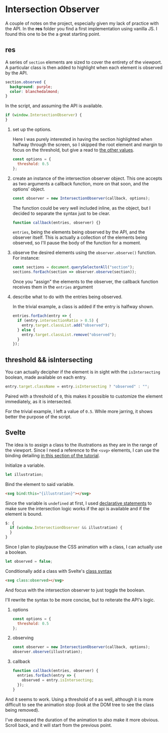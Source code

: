 # Intersection Observer

A couple of notes on the project, especially given my lack of practice with the API. In the **res** folder you find a first implementation using vanilla JS. I found this one to be the a great starting point.

## res

A series of `section` elements are sized to cover the entirety of the viewport. A particular class is then added to highlight when each element is observed by the API.

```css
section.observed {
  background: purple;
  color: blanchedalmond;
}
```

In the script, and assuming the API is available.

```js
if (window.IntersectionObserver) {
}
```

1. set up the options.

   Here I was purely interested in having the section highlighted when halfway through the screen, so I skipped the root element and margin to focus on the threshold, but give a read to [the other values](https://developer.mozilla.org/en-US/docs/Web/API/Intersection_Observer_API).

   ```js
   const options = {
     threshold: 0.5
   };
   ```

1. create an instance of the intersection observer object. This one accepts as two arguments a callback function, more on that soon, and the options' object.

   ```js
   const observer = new IntersectionObserver(callback, options);
   ```

   The function could be very well included inline, as the object, but I decided to separate the syntax just to be clear.

   ```js
   function callback(entries, observer) {}
   ```

   `entries`, being the elements being observed by the API, and the observer itself. This is actually a collection of the elements being observed, so I'll pause the body of the function for a moment.

1. observe the desired elements using the `observer.observe()` function. For instance:

   ```js
   const sections = document.querySelectorAll("section");
   sections.forEach(section => observer.observe(section));
   ```

   Once you "assign" the elements to the observer, the callback function receives them in the `entries` argument

1. describe what to do with the entries being observed.

   In the trivial example, a class is added if the entry is halfway shown.

   ```js
   entries.forEach(entry => {
     if (entry.intersectionRatio > 0.5) {
       entry.target.classList.add("observed");
     } else {
       entry.target.classList.remove("observed");
     }
   });
   ```

## threshold && isIntersecting

You can actually decipher if the element is in sight with the `isIntersecting` boolean, made available on each entry.

```js
entry.target.className = entry.isIntersecting ? "observed" : "";
```

Paired with a threshold of `0`, this makes it possible to customize the element immediately, as it is intersected.

For the trivial example, I left a value of `0.5`. While more jarring, it shows better the purpose of the script.

## Svelte

The idea is to assign a class to the illustrations as they are in the range of the viewport. Since I need a reference to the `<svg>` elements, I can use the binding detailing [in this section of the tutorial](https://svelte.dev/tutorial/bind-this).

Initialize a variable.

```js
let illustration;
```

Bind the element to said variable.

```html
<svg bind:this="{illustration}"></svg>
```

Since the variable is `undefined` at first, I used [declarative statements](https://svelte.dev/tutorial/reactive-statements) to make sure the intersection logic works if the api is available and if the element is bound.

```js
$: {
  if (window.IntersectionObserver && illustration) {
  }
}
```

Since I plan to play/pause the CSS animation with a class, I can actually use a boolean.

```js
let observed = false;
```

Conditionally add a class with Svelte's [class syntax](https://svelte.dev/tutorial/class-shorthand)

```html
<svg class:observed></svg>
```

And focus with the intersection observer to just toggle the boolean.

I'll rewrite the syntax to be more concise, but to reiterate the API's logic.

1. options

   ```js
   const options = {
     threshold: 0.5
   };
   ```

1. observing

   ```js
   const observer = new IntersectionObserver(callback, options);
   observer.observe(illustration);
   ```

1. callback

   ```js
   function callback(entries, observer) {
     entries.forEach(entry => {
       observed = entry.isIntersecting;
     });
   }
   ```

And it seems to work. Using a threshold of `0` as well, although it is more difficult to see the animation stop (look at the DOM tree to see the class being removed).

I've decreased the duration of the animation to also make it more obvious. Scroll back, and it will start from the previous point.
